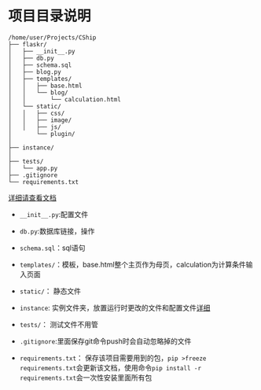 # 项目目录说明
```
/home/user/Projects/CShip
├── flaskr/
│   ├── __init__.py
│   ├── db.py
│   ├── schema.sql
│   ├── blog.py
│   ├── templates/
│   │   ├── base.html
│   │   └── blog/
│   │       └── calculation.html
│   └── static/
│   │   ├── css/
│   │   ├── image/
│   │   ├── js/
│       └── plugin/
│
├── instance/
│ 
├── tests/
│   └── app.py
├── .gitignore
└── requirements.txt
```

[详细请查看文档](https://dormousehole.readthedocs.io/en/latest/tutorial/layout.html)

- `__init__.py`:配置文件

- `db.py`:数据库链接，操作

- `schema.sql`：sql语句

- `templates/`：模板，base.html整个主页作为母页，calculation为计算条件输入页面

- `static/`： 静态文件

- `instance`: 实例文件夹，放置运行时更改的文件和配置文件[详细](http://docs.jinkan.org/docs/flask/config.html#instance-folders)

- `tests/`： 测试文件不用管

- `.gitignore`:里面保存git命令push时会自动忽略掉的文件

- `requirements.txt`： 保存该项目需要用到的包，`pip >freeze requirements.txt`会更新该文档，使用命令`pip install -r requirements.txt`会一次性安装里面所有包
